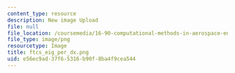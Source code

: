 ```yaml
---
content_type: resource
description: New image Upload
file: null
file_location: /coursemedia/16-90-computational-methods-in-aerospace-engineering-spring-2014/e56ec9ad37f65316b90f8ba4f9cea544_ftcs_eig_per_dx.png
file_type: image/png
resourcetype: Image
title: ftcs_eig_per_dx.png
uid: e56ec9ad-37f6-5316-b90f-8ba4f9cea544
---
```

